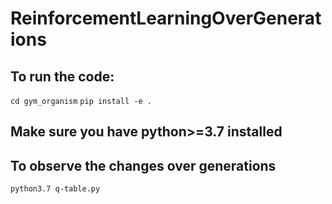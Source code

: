 # ReinforcementLearningOverGenerations

## To run the code: 

`cd gym_organism`
`pip install -e .`

## Make sure you have python>=3.7 installed

## To observe the changes over generations

`python3.7 q-table.py`

